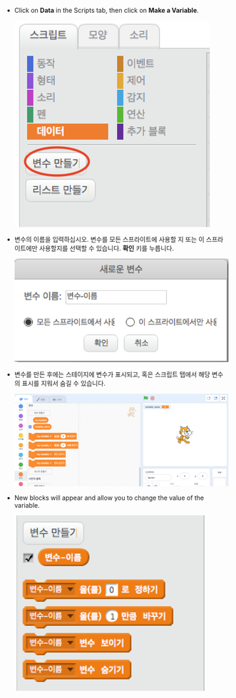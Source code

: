+ Click on **Data** in the Scripts tab, then click on **Make a Variable**.
    
    ![Data blocks](images/data-blocks.png)

+ 변수의 이름을 입력하십시오. 변수를 모든 스프라이트에 사용할 지 또는 이 스프라이트에만 사용할지를 선택할 수 있습니다. **확인** 키를 누릅니다.
    
    ![변수 만들기](images/create-variable.png)

+ 변수를 만든 후에는 스테이지에 변수가 표시되고, 혹은 스크립트 탭에서 해당 변수의 표시를 지워서 숨길 수 있습니다.
    
    ![Variable blocks](images/variable-show.png)

+ New blocks will appear and allow you to change the value of the variable.
    
    ![Variable blocks](images/variable-blocks.png)